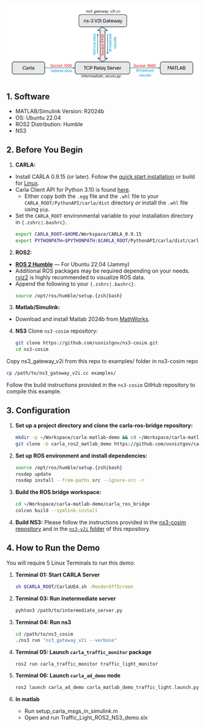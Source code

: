 ![V2I Co-simulation with CARLA, ns-3, and MATLAB](ns3-v2i/docs/implementation.png)

## 1. Software
  - MATLAB/Simulink Version: R2024b
  - OS: Ubuntu 22.04
  - ROS2 Distribution: Humble
  - NS3

## 2. Before You Begin
1. **CARLA:**
  - Install CARLA 0.9.15 (or later). Follow the [quick start installation](https://carla.readthedocs.io/en/latest/start_quickstart/) or build for [Linux](https://carla.readthedocs.io/en/latest/build_linux/).
  - Carla Client API for Python 3.10 is found [here](https://github.com/gezp/carla_ros/releases/).
    - Either copy both the `.egg` file and the `.whl` file to your `CARLA_ROOT/PythonAPI/carla/dist` directory *or* install the `.whl` file using `pip`.
  - Set the `CARLA_ROOT` environmental variable to your installation directory in `{.zshrc|.bashrc}`.
    ```sh
    export CARLA_ROOT=$HOME/Workspace/CARLA_0.9.15
    export PYTHONPATH=$PYTHONPATH:$CARLA_ROOT/PythonAPI/carla/dist/carla-<carla_version_and_arch>.egg:$CARLA_ROOT/PythonAPI/carla
    ```

2. **ROS2:**
  - [__ROS 2 Humble__](https://docs.ros.org/en/humble/Installation.html) — For Ubuntu 22.04 (Jammy)
  - Additional ROS packages may be required depending on your needs. [rviz2](https://github.com/ros2/rviz) is highly recommended to visualize ROS data.
  - Append the following to your `{.zshrc|.bashrc}`.
    ```sh
    source /opt/ros/humble/setup.{zsh|bash}
    ```
    
3. **Matlab/Simulink:**
  - Download and install Matlab 2024b from [MathWorks](https://www.mathworks.com/help/install/ug/install-products-with-internet-connection.html).
  
4. **NS3**
 Clone `ns3-cosim` repository:

   ```bash
   git clone https://github.com/usnistgov/ns3-cosim.git
   cd ns3-cosim
   ```
 Copy ns3_gateway_v2i from this repo to examples/ folder in ns3-cosim repo
   ```bash
   cp /path/to/ns3_gateway_v2i.cc examples/
   ```
   
   Follow the build instructions provided in the `ns3-cosim` GitHub repository to compile this example.
    
## 3. Configuration
1. **Set up a project directory and clone the carla-ros-bridge repository:**
    ```sh
    mkdir -p ~/Workspace/carla-matlab-demo && cd ~/Workspace/carla-matlab-demo
    git clone -b carla_ros2_matlab_demo https://github.com/usnistgov/cav-cosim.git
    ``` 
2. **Set up ROS environment and install dependencies:**
    ```sh
    source /opt/ros/humble/setup.{zsh|bash}
    rosdep update
    rosdep install --from-paths src --ignore-src -r
    ```
3. **Build the ROS bridge workspace:**
    ```sh
    cd ~/Workspace/carla-matlab-demo/carla_ros_bridge
    colcon build --symlink-install
    ```
4. **Build NS3:**
    Please follow the instructions provided in the [ns3-cosim repository](https://github.com/usnistgov/ns3-cosim.git) and in the [`ns3-v2i` folder](./ns3-v2i) of this repository.

## 4. How to Run the Demo
You will require 5 Linux Terminals to run this demo:

1. **Terminal 01: Start CARLA Server**
    ```sh
    sh $CARLA_ROOT/CarlaUE4.sh -RenderOffScreen
    ```
2. **Terminal 03: Run inetermediate server**
   ```bash
   pyhton3 /path/to/intermediate_server.py
   ```
   
3. **Terminal 04: Run ns3**
   ```bash
   cd /path/to/ns3_cosim
   ./ns3 run "ns3_gateway_v2i --verbose"
   ```
	
4. **Terminal 05: Launch `carla_traffic_monitor` package**
   ```
   ros2 run carla_traffic_monitor traffic_light_monitor
   ```
5. **Terminal 06: Launch `carla_ad_demo` node**
    ```sh
    ros2 launch carla_ad_demo carla_matlab_demo_traffic_light.launch.py
    ```
6. **In matlab**
    - Run setup_carla_msgs_in_simulink.m
    - Open and run Traffic_Light_ROS2_NS3_demo.slx



